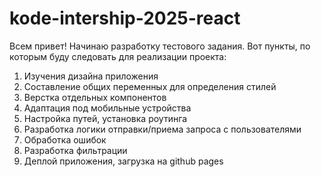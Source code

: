 # kode-intership-2025-react


Всем привет! Начинаю разработку тестового задания. Вот пункты, по которым буду следовать для реализации проекта:

1. Изучения дизайна приложения
2. Составление общих переменных для определения стилей
3. Верстка отдельных компонентов
4. Адаптация под мобильные устройства
5. Настройка путей, установка роутинга
6. Разработка логики отправки/приема запроса с пользователями
7. Обработка ошибок
8. Разработка фильтрации
9. Деплой приложения, загрузка на github pages
